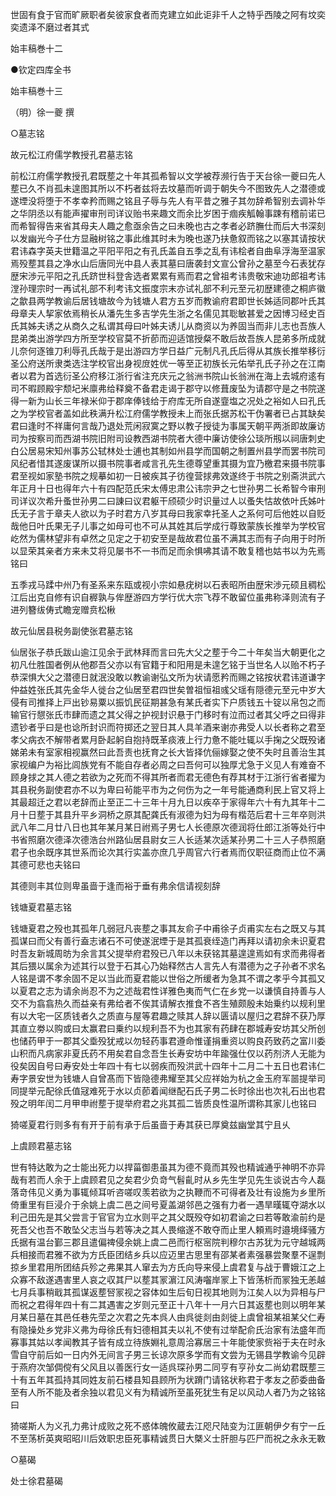 <!-- { "loadSidebar": true } -->
世固有食于官而旷厥职者矣彼家食者而克建立如此讵非千人之特乎西陵之阿有坟奕奕遗泽不磨过者其式

始丰稿巻十二

●钦定四库全书

始丰稿巻十三

（明）徐一夔 撰

○墓志铭

故元松江府儒学教授孔君墓志铭

前松江府儒学教授孔君既塟之十年其孤希智以文学被荐濒行告于天台徐一夔曰先人塟已久不肖孤未遑图其所以不朽者兹将去坟墓而听调于朝失今不图致先人之潜德或遂堙没将堕于不孝幸矜而赐之铭且子辱与先人有平昔之雅子其勿辞希智别去调补华之华阴丞以有能声擢审刑司详议贻书来趣文而余比岁困于痼疾觚翰事踈有稽前诺已而希智得告来省其母夫人趣之愈亟余告之曰未晚也古之孝者必跻膴仕而后大书深刻以发幽光今子仕方显融树铭之事此维其时未为晚也遂乃扶惫叙而铭之以塞其请按状君讳森字英夫世籍温之平阳平阳之有孔氏盖自五季之乱有讳桧者自曲阜浮海至温家焉殁塟其县之净水山后唐同光中县人表其墓曰唐袭封文宣公曾孙之墓至今石表犹存歴宋渉元平阳之孔氏跻世科登舎选者累累有焉而君之曾祖考讳贵敬宋迪功郎祖考讳漟孙理宗时一再试礼部不利考讳文振度宗末亦试礼部不利元至元初歴建德之桐庐徽之歙县两学教谕后居钱塘故今为钱塘人君方五岁而教谕府君即世长姊适同郡叶氏其母章夫人挈家依焉稍长从潘先生多吉学先生浙之名儒见其聡敏甚爱之因博习经史百氏其姊夫诱之从商久之私谓其母曰叶姊夫诱儿从商资以为养固当而非儿志也吾族人昆弟类出游学四方所至学校官莫不折莭而迎适馆授粲不敢后故吾族人昆弟多所成就儿奈何逐锥刀利辱孔氏哉于是出游四方学日益广元制凡孔氏后得从其族长推举移衍圣公府送所隶类选注学校官出身视庻姓优一等至正初族长元佑举孔氏子孙之在江南者以君为首选衍圣公府移江浙行省注充庆元之翁洲书院山长翁洲在海上去城府逺有司不暇顾殿宇颓圮米廪弗给释奠不备君走谒于郡守以修葺废坠为请郡守是之书院遂得一新为山长三年禄米仰于郡庠俸钱给于府库无所自遂韲塩之况处之裕如人曰孔氏之为学校官者盖如此秩满升松江府儒学教授未上而张氏据苏松干伪署者已占其缺矣君曰逢时不祥庸何言哉乃退处荒闲寂寞之野以教子授徒为事属天朝平两浙即故廉访司为按察司而西湖书院旧附司设教西湖书院者大德中廉访使徐公琰所剏以祠唐刺史白公居易宋知州事苏公轼林处士逋也其制如州县学而国朝之制置州县学而罢书院司风纪者惜其遂废谋所以摄书院事者咸言孔先生德尊望重其摄为宜乃檄君来摄书院事君至视如家塾书院之规摹如初一日被疾其子彷徨营捄弗效遂终于书院之别斋洪武六年正月十日也得年六十有四配范氏宋太傅忠肃公讳宗尹之七世孙男二长希智今审刑司详议次希升蚤世孙男二曰諌曰议君躯干颀硕少时识量过人以蚤失怙故依叶氏姊叶氏无子言于章夫人欲以为子时君方八岁其母曰我家幸托圣人之系何可后他姓以自贬哉他日叶氏果无子儿事之如母可也不可从其姓其后学成行尊致蒙族长推举为学校官屹然为儒林望非有卓然之见定之于初安至是哉故君位虽不满其志而有子向用于时所以显荣其亲者方来未艾将见屡书不一书而足而余惧咈其请不敢复稽也姑书以为先焉铭曰

五季戎马蹂中州乃有圣系来东瓯或视小宗如悬疣树以石表昭所由歴宋渉元硕且稠松江后出克自修有识自稺孰与侔歴游四方学行优大宗飞荐不敢留位虽弗称泽则流有子进列簪绂俦式瞻宠赠贲松楸

故元仙居县税务副使张君墓志铭

仙居张子恭氏跋山逾江见余于武林拜而言曰先大父之塟于今二十年矣当大朝更化之初凡仕胜国者例从他郡吾父亦以有官籍于和阳用是未遑乞铭于当世名人以贻不朽子恭深惧大父之潜德日就泯没敢以教谕谢弘文所为状请愿矜而赐之铭按状君讳道谦字仲益姓张氏其先金华人徙台之仙居至君四世矣曽祖恒祖彧父瑶有隠德元至元中岁大侵有司推择上戸出钞易粟以振饥民征期甚急有某氏者实下户质钱五十锭以帛包之而输官行憇张氏市肆而遗之其父得之护视封识悬于门移时有泣而过者其父呼之曰得非遗钞者乎曰是也谂所封识而符掷还之翌日其人具羊酒来谢亦弗受人以长者称之君至孝父病衣不解带者累月卧起躬自抱持既革痰液上行力惫不能吐辄以手掬之父既殁诸娣弟未有室家相视赢然曰此吾责也抚育之长大皆择伉俪嫁娶之使不失时且善治生其家视编户为裕比闾族党有不能自存者必周之曰吾何可以独厚尤急于义见人有难奋不顾身捄之其人德之若欲为之死而不得其所者而君无德色有荐其材于江浙行省者擢为其县税务副使君亦不以为卑曰茍能平市为之何伤为之一年号能通商利民上官又将上其最超迁之君以老辞而止至正二十三年十月九日以疾卒于家得年六十有九其年十二月十日塟于其县升平乡洞桥之原其配龚氏有淑德为妇为母有楷范后君十三年卒则洪武八年二月廿八日也其年某月某日祔焉子男七人长德原次德润将仕郎江浙等处行中书省照磨次德泽次德浩台州路仙居县尉女三人长适某次适某孙男二十三人子恭照磨君子也余既序其世系而论次其行实盖亦庶几乎周官六行者焉而仅职征商而止位不满其德可悲也夫铭曰

其德则丰其位则卑虽啬于逢而裕于垂有弗余信请视刻辞

钱塘夏君墓志铭

钱塘夏君之殁也其孤年几弱冠凡丧塟之事其友俞子中甫徐子贞甫实左右之既又与其孤谋曰而父有善行盍志诸石不可使遂泯堙于是其孤衰绖造门再拜以请初余未识夏君时吾友新城周昉为余言其父提举府君殁已八年以未获铭其墓遑遑焉如有求而弗得者其后猥以属余为述其行以登于石其心乃始释然古人言先人有潜德为之子孙者不求名人铭是谓不孝余固不足以当此而夏君能以世俗之所缓者为急其不谓之孝乎今其孤又以夏君之志为请余尚忍不为之述哉君性详雅色夷而气仁在乡党一以谦慎自持善与人交不为翕翕热久而益亲有弗给者不俟其请解衣推食不吝生殖颇殷未始乗约以规利里有以大宅一区质钱者久之质直与屋等君趣之赎其人辞以匮请以屋归之君辞不获乃厚其直立劵以购或曰太赢君曰乗约以规利吾不为也其家有药肆在郡城寿安坊其父所创也储药甲于一郡其父埀殁犹戒以勿轻药事君遵命惟谨捐重资以购良药致药之富川委山积而凡病家非夏氏药不用矣君自念吾生长寿安坊中年踰强仕仅以药剂济人无能为役矣因自号曰寿安处士年四十有七以弱疾而殁洪武十四年十二月二十五日也君讳仁寿字景安世为钱塘人自曾髙而下皆隐德弗耀至其父应祥始为杭之金玉府军噐提举司同提举元配徐氏值冦难死于水以贞莭着闻继配石氏子男二长时徐出也次礼石出也君殁之明年闰二月甲申祔塟于提举府君之兆其孤二皆质良性温所谓称其家儿也铭曰

猗嗟夏君行则多有有开于前有承于后虽啬于寿其获已厚奠兹幽堂其宁且乆

上虞顾君墓志铭

世有特达敢为之士能出死力以捍菑御患虽其为德不竟而其殁也精诚通乎神明不亦异哉有若而人余于上虞顾君见之矣君少负竒气髫齓时从乡先生学见先生谈说古今人磊落竒伟见义勇为事辄倾耳听咨嗟叹羡若欲为之执鞭而不可得者及壮有设施为乡里所倚重里有巨浸介于余姚上虞二邑之间号夏盖湖邻邑之强有力者一遇旱暵辄夺湖水以利己田先是其父尝言于官官为立水则平之其父既殁夺如初君谕之曰若等敢渝前约是死吾父也吾不敢坠父志当与若等决之其人畏缩遂不敢夺而止里人頼焉时邉境绎骚方氏据有温台鄞三郡且遣偏禆侵余姚上虞二邑而行枢宻院判穆尔古苏犹为元守越城两兵相接而君雅不欲为方氏臣团结乡兵以应迈里古思里有邵某者素强暴尝聚羣不逞剽掠乡里君用所团结兵殄之弗果其人窜去为方氏向导来侵上虞君复与战于曹娥江之上众寡不敌遂遇害里人哀之収其尸以塟其冡濵江风涛囓岸冡上下皆荡析而冡独无恙越七月兵事稍戢其孤谋返塟唘冡视之容体如生后旬日视其地则为江矣人以为异相与尸而祝之君得年四十有二其遇害之岁则元至正十八年十一月六日其返塟也则以明年某月某日墓在其邑任巷先茔之次君之先本呉人由呉徙剡由剡徙上虞曾祖某祖某父仁寿有隐操处乡党非义弗为母徐氏有妇德相其夫以礼不使有过举配俞氏治家有法盛年而寡事其姑以孝闻教其子皆有成立待族婣礼意周洽寡居三十年能使家赀裕于夫在时永雪自守前后如一日内外无间言子男三长谅次原多学而有文尝为无锡县学教谕今见辟于燕府次邹倜傥有父风且以善医行女一适呉琛孙男二同亨有亨孙女二尚幼君既塟三十有五年其孤持其同姓友前石楼县知县顾所为状蹐门请铭状称君于孝友之莭委曲备至有人所不能及者余独以君见义有为精诚所至虽死犹生有足以风动人者乃为之铭铭曰

猗嗟斯人为义孔力弗计成败之死不惑体魄攸蔵去江咫尺陆变为江匪朝伊夕有宁一丘不至荡析英爽昭昭川后效职忠臣死事精诚贯日大槩义士肝胆与匹尸而祝之永永无斁

○墓碣

处士徐君墓碣

